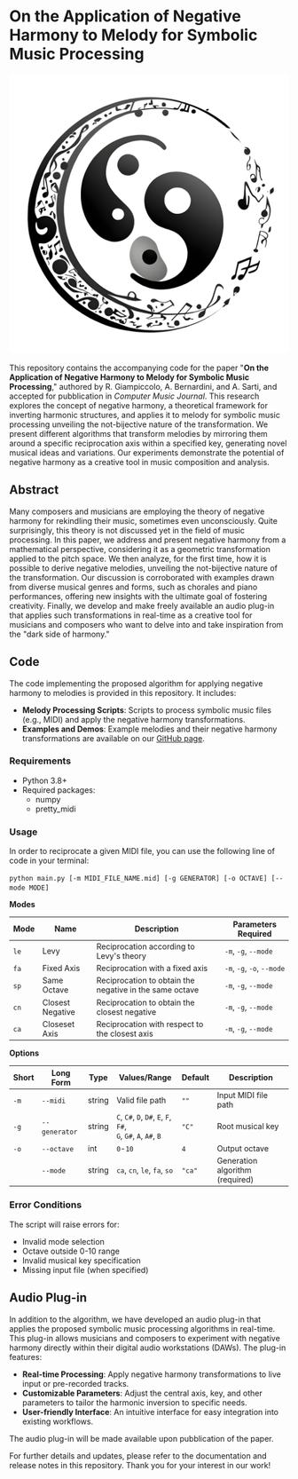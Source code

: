 # On the Application of Negative Harmony to Melody for Symbolic Music Processing

![Project Icon](assets/icon.png)

This repository contains the accompanying code for the paper "**On the Application of Negative Harmony to Melody for Symbolic Music Processing**," authored by R. Giampiccolo, A. Bernardini, and A. Sarti, and accepted for pubblication in _Computer Music Journal_. This research explores the concept of negative harmony, a theoretical framework for inverting harmonic structures, and applies it to melody for symbolic music processing unveiling the not-bijective nature of the transformation. We present different algorithms that transform melodies by mirroring them around a specific reciprocation axis within a specified key, generating novel musical ideas and variations. Our experiments demonstrate the potential of negative harmony as a creative tool in music composition and analysis.

## Abstract

Many composers and musicians are employing the theory of negative harmony for rekindling their music, sometimes even unconsciously. Quite surprisingly, this theory is not discussed yet in the field of music processing. In this paper, we address and present negative harmony from a mathematical perspective, considering it as a geometric transformation applied to the pitch space. We then analyze, for the first time, how it is possible to derive negative melodies, unveiling the not-bijective nature of the transformation. Our discussion is corroborated with examples drawn from diverse musical genres and forms, such as chorales and piano performances, offering new insights with the ultimate goal of fostering creativity. Finally, we develop and make freely available an audio plug-in that applies such transformations in real-time as a creative tool for musicians and composers who want to delve into and take inspiration from the "dark side of harmony."

## Code

The code implementing the proposed algorithm for applying negative harmony to melodies is provided in this repository. It includes:

- **Melody Processing Scripts**: Scripts to process symbolic music files (e.g., MIDI) and apply the negative harmony transformations.
- **Examples and Demos**: Example melodies and their negative harmony transformations are available on our [GitHub page](https://riccardogiampiccolo.github.io/negative-melody/).

### Requirements

- Python 3.8+
- Required packages:
  - numpy
  - pretty_midi

### Usage

In order to reciprocate a given MIDI file, you can use the following line of code in your terminal:

`python main.py [-m MIDI_FILE_NAME.mid] [-g GENERATOR] [-o OCTAVE] [--mode MODE]`

**Modes**

| Mode | Name                | Description                                                                 | Parameters Required          |
|------|---------------------|-----------------------------------------------------------------------------|------------------------------|
| `le` | Levy                | Reciprocation according to Levy's theory                                    | `-m`, `-g`, `--mode`         |
| `fa` | Fixed Axis          | Reciprocation with a fixed axis                                             | `-m`, `-g`, `-o`, `--mode`   |
| `sp` | Same Octave         | Reciprocation to obtain the negative in the same octave                     | `-m`, `-g`, `--mode`         |
| `cn` | Closest Negative    | Reciprocation to obtain the closest negative                                | `-m`, `-g`, `--mode`         |
| `ca` | Closeset Axis       | Reciprocation with respect to the closest axis                              | `-m`, `-g`, `--mode`         |

**Options**

| Short | Long Form     | Type   | Values/Range                          | Default | Description                          |
|-------|---------------|--------|---------------------------------------|---------|--------------------------------------|
| `-m`  | `--midi`      | string | Valid file path                       | `""`    | Input MIDI file path                 |
| `-g`  | `--generator` | string | `C`, `C#`, `D`, `D#`, `E`, `F`, `F#`,<br>`G`, `G#`, `A`, `A#`, `B` | `"C"` | Root musical key                  |
| `-o`  | `--octave`    | int    | `0`-`10`                              | `4`     | Output octave                        |
|       | `--mode`      | string | `ca`, `cn`, `le`, `fa`, `so`          | `"ca"`  | Generation algorithm (required)      |


### Error Conditions

The script will raise errors for:
- Invalid mode selection
- Octave outside 0-10 range
- Invalid musical key specification
- Missing input file (when specified)


## Audio Plug-in

In addition to the algorithm, we have developed an audio plug-in that applies the proposed symbolic music processing algorithms in real-time. This plug-in allows musicians and composers to experiment with negative harmony directly within their digital audio workstations (DAWs). The plug-in features:

- **Real-time Processing**: Apply negative harmony transformations to live input or pre-recorded tracks.
- **Customizable Parameters**: Adjust the central axis, key, and other parameters to tailor the harmonic inversion to specific needs.
- **User-friendly Interface**: An intuitive interface for easy integration into existing workflows.

The audio plug-in will be made available upon pubblication of the paper.

For further details and updates, please refer to the documentation and release notes in this repository. Thank you for your interest in our work!
